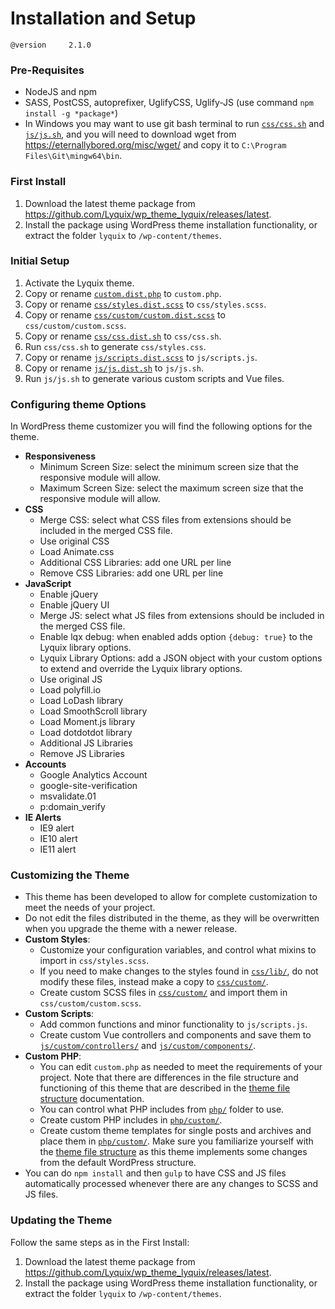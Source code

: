 # Installation and Setup

`@version     2.1.0`

### Pre-Requisites

  * NodeJS and npm
  * SASS, PostCSS, autoprefixer, UglifyCSS, Uglify-JS (use command `npm install -g *package*`)
  * In Windows you may want to use git bash terminal to run [`css/css.sh`](../css/css.sh) and [`js/js.sh`](../js/js.sh), and you will need to download wget from https://eternallybored.org/misc/wget/ and copy it to `C:\Program Files\Git\mingw64\bin`.

### First Install

  1. Download the latest theme package from https://github.com/Lyquix/wp_theme_lyquix/releases/latest.
  2. Install the package using WordPress theme installation functionality, or extract the folder `lyquix` to `/wp-content/themes`.

### Initial Setup

  1. Activate the Lyquix theme.
  2. Copy or rename [`custom.dist.php`](../custom.dist.php) to `custom.php`.
  3. Copy or rename [`css/styles.dist.scss`](../css/styles.dist.scss) to `css/styles.scss`.
  4. Copy or rename [`css/custom/custom.dist.scss`](../css/custom/custom.dist.scss) to `css/custom/custom.scss`.
  5. Copy or rename [`css/css.dist.sh`](../css/css.dist.sh) to `css/css.sh`.
  6. Run `css/css.sh` to generate `css/styles.css`.
  6. Copy or rename [`js/scripts.dist.scss`](../js/scripts.dist.scss) to `js/scripts.js`.
  7. Copy or rename [`js/js.dist.sh`](../js/js.dist.sh) to `js/js.sh`.
  8. Run `js/js.sh` to generate various custom scripts and Vue files.

### Configuring theme Options

In WordPress theme customizer you will find the following options for the theme.

  * **Responsiveness**
    * Minimum Screen Size: select the minimum screen size that the responsive module will allow.
    * Maximum Screen Size: select the maximum screen size that the responsive module will allow.
  * **CSS**
    * Merge CSS: select what CSS files from extensions should be included in the merged CSS file.
    * Use original CSS
    * Load Animate.css
    * Additional CSS Libraries: add one URL per line
    * Remove CSS Libraries: add one URL per line
  * **JavaScript**
    * Enable jQuery
    * Enable jQuery UI
    * Merge JS: select what JS files from extensions should be included in the merged CSS file.
    * Enable lqx debug: when enabled adds option `{debug: true}` to the Lyquix library options.
    * Lyquix Library Options: add a JSON object with your custom options to extend and override the Lyquix library options.
    * Use original JS
    * Load polyfill.io
    * Load LoDash library
    * Load SmoothScroll library
    * Load Moment.js library
    * Load dotdotdot library
    * Additional JS Libraries
    * Remove JS Libraries
  * **Accounts**
    * Google Analytics Account
    * google-site-verification
    * msvalidate.01
    * p:domain_verify
  * **IE Alerts**
    * IE9 alert
    * IE10 alert
    * IE11 alert

### Customizing the Theme

  * This theme has been developed to allow for complete customization to meet the needs of your project.
  * Do not edit the files distributed in the theme, as they will be overwritten when you upgrade the theme with a newer release.
  * **Custom Styles**:
    * Customize your configuration variables, and control what mixins to import in `css/styles.scss`.
    * If you need to make changes to the styles found in [`css/lib/`](../css/lib/), do not modify these files, instead make a copy to [`css/custom/`](../css/custom/).
    * Create custom SCSS files in [`css/custom/`](../css/custom/) and import them in `css/custom/custom.scss`.
  * **Custom Scripts**:
    * Add common functions and minor functionality to `js/scripts.js`.
    * Create custom Vue controllers and components and save them to [`js/custom/controllers/`](../js/custom/controllers/) and [`js/custom/components/`](../js/custom/components/).
  * **Custom PHP**:
    * You can edit `custom.php` as needed to meet the requirements of your project. Note that there are differences in the file structure and functioning of this theme that are described in the [theme file structure](files.md) documentation.
    * You can control what PHP includes from [`php/`](../php/) folder to use.
    * Create custom PHP includes in [`php/custom/`](../php/custom/).
    * Create custom theme templates for single posts and archives and place them in [`php/custom/`](../php/custom/). Make sure you familiarize yourself with the [theme file structure](files.md) as this theme implements some changes from the default WordPress structure.
  * You can do `npm install` and then `gulp` to have CSS and JS files automatically processed whenever there are any changes to SCSS and JS files.


### Updating the Theme

Follow the same steps as in the First Install:

  1. Download the latest theme package from https://github.com/Lyquix/wp_theme_lyquix/releases/latest.
  2. Install the package using WordPress theme installation functionality, or extract the folder `lyquix` to `/wp-content/themes`.

